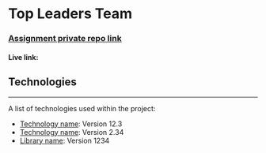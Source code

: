# Top Leaders Team

### [Assignment private repo link](https://github.com/ProgrammingHeroWC4/the-superhero-direction-bakhtiarabid)

#### Live link:

## Technologies

---

A list of technologies used within the project:

-  [Technology name](https://example.com): Version 12.3
-  [Technology name](https://example.com): Version 2.34
-  [Library name](https://example.com): Version 1234
